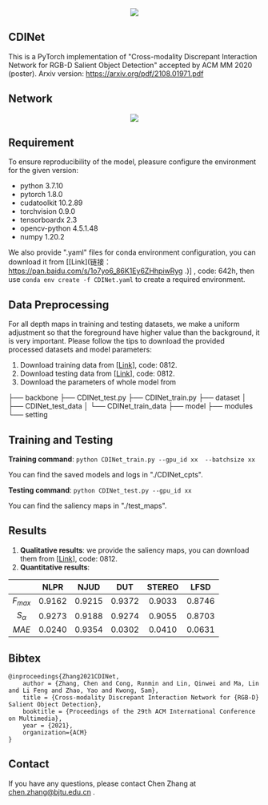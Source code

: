 <div align=center>
<img src = https://2021.acmmm.org/img/acmmm2021_logo.1f9d3343.png>
</div>

## CDINet

This is a PyTorch implementation of "Cross-modality Discrepant Interaction Network for RGB-D Salient Object Detection" accepted by ACM MM 2020 (poster).
Arxiv version: https://arxiv.org/pdf/2108.01971.pdf

## Network

<div align=center>
<img src = C:\Users\Lenovo\AppData\Roaming\Typora\typora-user-images\image-20210811213152444.png>
</div>




## Requirement

To ensure reproducibility of the model, pleasure configure the environment for the given version:

- python 3.7.10
- pytorch 1.8.0
- cudatoolkit 10.2.89
- torchvision 0.9.0
- tensorboardx 2.3
- opencv-python 4.5.1.48
- numpy 1.20.2



We also provide ".yaml" files for conda environment configuration, you can download it from [[Link](链接：https://pan.baidu.com/s/1o7yo6_86K1Ey6ZHhpiwRyg .)] , code: 642h, then use `conda env create -f CDINet.yaml` to create a required environment.



## Data Preprocessing

For all depth maps in training and testing datasets, we make a uniform adjustment so that  the foreground have higher value than the background, it is very important. Please follow the tips to download the provided processed datasets and model parameters:

1. Download training data  from [[Link](https://pan.baidu.com/s/1jm-B10GfOinp9G17VsxH_A)], code: 0812.
2. Download testing data from [[Link](https://pan.baidu.com/s/1PncdQcU5jptqYjfwJfBopA)], code: 0812.
4. Download the parameters of whole model from 

├── backbone
├── CDINet_test.py
├── CDINet_train.py
├── dataset
│   ├── CDINet_test_data
│   └── CDINet_train_data
├── model
├── modules
└── setting

## Training and Testing

**Training command**: `python CDINet_train.py --gpu_id xx  --batchsize xx`

You can find the saved models and logs in "./CDINet_cpts".



**Testing command**: `python CDINet_test.py --gpu_id xx` 

You can find the saliency maps in "./test_maps".



## Results

1. **Qualitative results**: we provide the saliency maps, you can download them from [[Link](https://pan.baidu.com/s/1yDlwuOgqTKkO3LDXqyfQ2w)], code: 0812.
2. **Quantitative results**: 

|              |  NLPR  |  NJUD  |  DUT   | STEREO |  LFSD  |
| :----------: | :----: | :----: | :----: | :----: | :----: |
|  $F_{max}$   | 0.9162 | 0.9215 | 0.9372 | 0.9033 | 0.8746 |
| $S_{\alpha}$ | 0.9273 | 0.9188 | 0.9274 | 0.9055 | 0.8703 |
|    $MAE$     | 0.0240 | 0.9354 | 0.0302 | 0.0410 | 0.0631 |



## Bibtex

```
@inproceedings{Zhang2021CDINet, 
 	author = {Zhang, Chen and Cong, Runmin and Lin, Qinwei and Ma, Lin and Li Feng and Zhao, Yao and Kwong, Sam},   
    title = {Cross-modality Discrepant Interaction Network for {RGB-D} Salient Object Detection},     
    booktitle = {Proceedings of the 29th ACM International Conference on Multimedia},     
    year = {2021},
    organization={ACM}
} 
```



## Contact

If you have any questions, please contact Chen Zhang at [chen.zhang@bjtu.edu.cn](mailto:chen.zhang@bjtu.edu.cn) .
